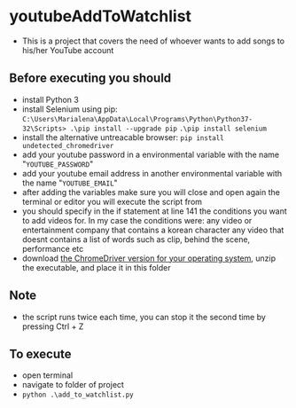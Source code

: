 # youtubeAddToWatchlist
- This is a project that covers the need of whoever wants to add songs to his/her YouTube account
 
## Before executing you should
- install Python 3
- install Selenium using pip:
`C:\Users\Marialena\AppData\Local\Programs\Python\Python37-32\Scripts> .\pip install --upgrade pip`
`.\pip install selenium`
- install the alternative untreacable browser:
`pip install undetected_chromedriver`
- add your youtube password in a environmental variable with the name "`YOUTUBE_PASSWORD`"
- add your youtube email address in another environmental variable with the name "`YOUTUBE_EMAIL`"
- after adding the variables make sure you will close and open again the terminal or editor you will execute the script from
- you should specify in the if statement at line 141 the conditions you want to add videos for. In my case the conditions were:
any video or entertainment company that contains a korean character
any video that doesnt contains a list of words such as clip, behind the scene, performance etc
- download [the ChromeDriver version for your operating system](http://chromedriver.chromium.org/downloads), unzip the executable, and place it in this folder

## Note
- the script runs twice each time, you can stop it the second time by pressing Ctrl + Z

## To execute
- open terminal
- navigate to folder of project    
- `python .\add_to_watchlist.py`

